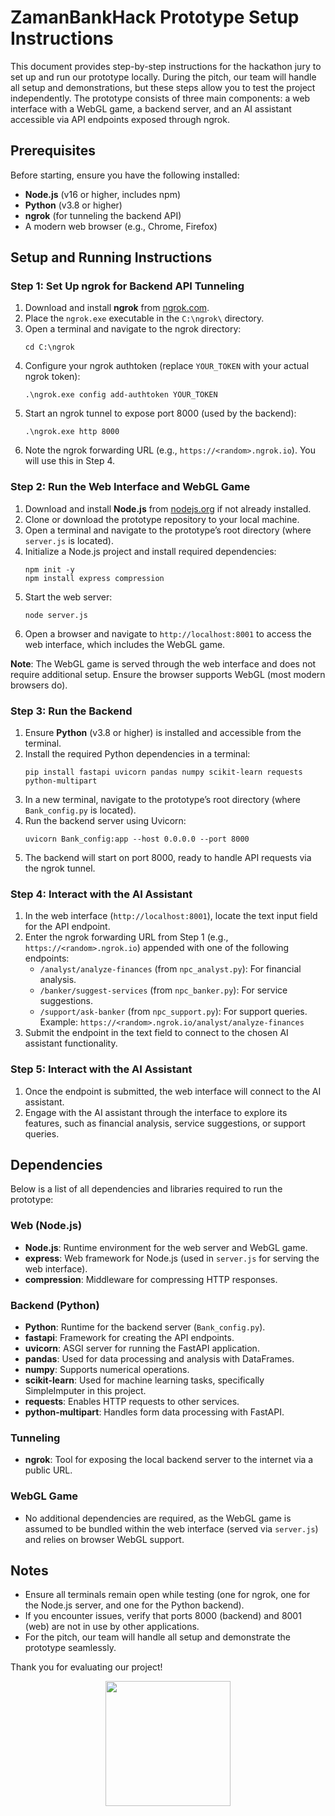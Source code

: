 
# ZamanBankHack Prototype Setup Instructions

This document provides step-by-step instructions for the hackathon jury to set up and run our prototype locally. During the pitch, our team will handle all setup and demonstrations, but these steps allow you to test the project independently. The prototype consists of three main components: a web interface with a WebGL game, a backend server, and an AI assistant accessible via API endpoints exposed through ngrok.

## Prerequisites
Before starting, ensure you have the following installed:
- **Node.js** (v16 or higher, includes npm)
- **Python** (v3.8 or higher)
- **ngrok** (for tunneling the backend API)
- A modern web browser (e.g., Chrome, Firefox)

## Setup and Running Instructions

### Step 1: Set Up ngrok for Backend API Tunneling
1. Download and install **ngrok** from [ngrok.com](https://ngrok.com/download).
2. Place the `ngrok.exe` executable in the `C:\ngrok\` directory.
3. Open a terminal and navigate to the ngrok directory:
   ```
   cd C:\ngrok
   ```
4. Configure your ngrok authtoken (replace `YOUR_TOKEN` with your actual ngrok token):
   ```
   .\ngrok.exe config add-authtoken YOUR_TOKEN
   ```
5. Start an ngrok tunnel to expose port 8000 (used by the backend):
   ```
   .\ngrok.exe http 8000
   ```
6. Note the ngrok forwarding URL (e.g., `https://<random>.ngrok.io`). You will use this in Step 4.

### Step 2: Run the Web Interface and WebGL Game
1. Download and install **Node.js** from [nodejs.org](https://nodejs.org) if not already installed.
2. Clone or download the prototype repository to your local machine.
3. Open a terminal and navigate to the prototype’s root directory (where `server.js` is located).
4. Initialize a Node.js project and install required dependencies:
   ```
   npm init -y
   npm install express compression
   ```
5. Start the web server:
   ```
   node server.js
   ```
6. Open a browser and navigate to `http://localhost:8001` to access the web interface, which includes the WebGL game.

**Note**: The WebGL game is served through the web interface and does not require additional setup. Ensure the browser supports WebGL (most modern browsers do).

### Step 3: Run the Backend
1. Ensure **Python** (v3.8 or higher) is installed and accessible from the terminal.
2. Install the required Python dependencies in a terminal:
   ```
   pip install fastapi uvicorn pandas numpy scikit-learn requests python-multipart
   ```
3. In a new terminal, navigate to the prototype’s root directory (where `Bank_config.py` is located).
4. Run the backend server using Uvicorn:
   ```
   uvicorn Bank_config:app --host 0.0.0.0 --port 8000
   ```
5. The backend will start on port 8000, ready to handle API requests via the ngrok tunnel.

### Step 4: Interact with the AI Assistant
1. In the web interface (`http://localhost:8001`), locate the text input field for the API endpoint.
2. Enter the ngrok forwarding URL from Step 1 (e.g., `https://<random>.ngrok.io`) appended with one of the following endpoints:
   - `/analyst/analyze-finances` (from `npc_analyst.py`): For financial analysis.
   - `/banker/suggest-services` (from `npc_banker.py`): For service suggestions.
   - `/support/ask-banker` (from `npc_support.py`): For support queries.
   Example: `https://<random>.ngrok.io/analyst/analyze-finances`
3. Submit the endpoint in the text field to connect to the chosen AI assistant functionality.

### Step 5: Interact with the AI Assistant
1. Once the endpoint is submitted, the web interface will connect to the AI assistant.
2. Engage with the AI assistant through the interface to explore its features, such as financial analysis, service suggestions, or support queries.

## Dependencies
Below is a list of all dependencies and libraries required to run the prototype:

### Web (Node.js)
- **Node.js**: Runtime environment for the web server and WebGL game.
- **express**: Web framework for Node.js (used in `server.js` for serving the web interface).
- **compression**: Middleware for compressing HTTP responses.

### Backend (Python)
- **Python**: Runtime for the backend server (`Bank_config.py`).
- **fastapi**: Framework for creating the API endpoints.
- **uvicorn**: ASGI server for running the FastAPI application.
- **pandas**: Used for data processing and analysis with DataFrames.
- **numpy**: Supports numerical operations.
- **scikit-learn**: Used for machine learning tasks, specifically SimpleImputer in this project.
- **requests**: Enables HTTP requests to other services.
- **python-multipart**: Handles form data processing with FastAPI.

### Tunneling
- **ngrok**: Tool for exposing the local backend server to the internet via a public URL.

### WebGL Game
- No additional dependencies are required, as the WebGL game is assumed to be bundled within the web interface (served via `server.js`) and relies on browser WebGL support.

## Notes
- Ensure all terminals remain open while testing (one for ngrok, one for the Node.js server, and one for the Python backend).
- If you encounter issues, verify that ports 8000 (backend) and 8001 (web) are not in use by other applications.
- For the pitch, our team will handle all setup and demonstrate the prototype seamlessly.

Thank you for evaluating our project!

<p align="center">
  <img src="https://i.ibb.co.com/7d73q0S0/photo-2025-10-19-06-11-47.jpg" style="height: 200px;">
</p>
